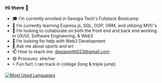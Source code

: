 ### Hi there 👋


- 🎓 I’m currently enrolled in Georgia Tech's Fullstack Bootcamp
- 🌱 I’m currently learning Express.js, SQL, OOP, ORM, and utilizing MVC's
- 👯 I’m looking to collaborate on both the front end and back end working in UX/UI, Software Engineering, & Web3
- 🤔 I’m looking for help with Web3 Development
- 💬 Ask me about sports and art
- 📫 How to reach me: dasiasmith023@gmail.com
- 😄 Pronouns: she/her
- ⚡ Fun fact: I ran track in college (long & triple jump)

[![Most Used Languages](https://github-readme-stats.vercel.app/api/top-langs/?username=dasiasmith)](https://github.com/dasiasmith/github-readme-stats)
